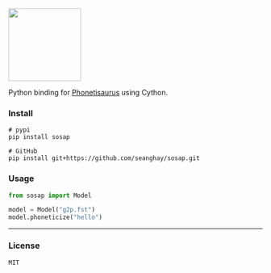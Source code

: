 <img width=144 src="https://github.com/seanghay/sosap/assets/15277233/25c2ae30-4dd6-4350-a387-c30353cb2a98">

Python binding for [Phonetisaurus](https://github.com/AdolfVonKleist/Phonetisaurus) using Cython.

### Install

```shell
# pypi
pip install sosap

# GitHub
pip install git+https://github.com/seanghay/sosap.git
```

### Usage

```python
from sosap import Model

model = Model("g2p.fst")
model.phoneticize("hello")
```

---

### License

`MIT`

